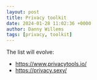 ```yaml
---
layout: post
title: Privacy toolkit
date: 2024-01-28 11:02:36 +0000
author: Danny Willems
tags: [privacy, toolkit]
---
```


The list will evolve:

- https://www.privacytools.io/
- https://privacy.sexy/
